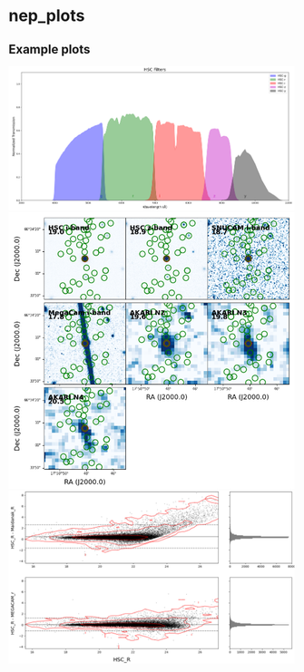 # nep_plots

## Example plots
<img src="plots/filter_response_example.png" alt="filter_response_example" width="800">  
<img src="plots/fits_input_example_plot.png" alt="fits_input_example_plot" width="800">  
<img src="plots/mag_color_outlier_example_plot.png" alt="mag_color_outlier_example_plot" width="800">  
